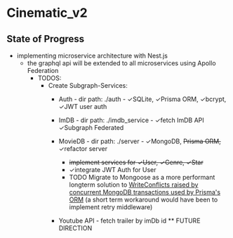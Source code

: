 # Cinematic_v2

## State of Progress
* implementing microservice architecture with Nest.js
    * the graphql api will be extended to all microservices using Apollo Federation
        - TODOS:
            * Create Subgraph-Services:
                - Auth - dir path: ./auth - &check;SQLite, &check;Prisma ORM, &check;bcrypt, &check;JWT user auth
                - ImDB - dir path: ./imdb_service - &check;fetch ImDB API &check;Subgraph Federated
                - MovieDB - dir path: ./server - &check;MongoDB, ~~Prisma ORM,~~ &check;refactor server
                    - ~~implement services for &check;User, &check;Genre, &check;Star~~
                    - &check;integrate JWT Auth for User
                    - TODO Migrate to Mongoose as a more performant longterm solution to [WriteConflicts raised by concurrent MongoDB transactions used by Prisma's ORM](https://github.com/prisma/prisma/issues/12814) (a short term workaround would have been to implement retry middleware)


                - Youtube API - fetch trailer by imDb id ** FUTURE DIRECTION
